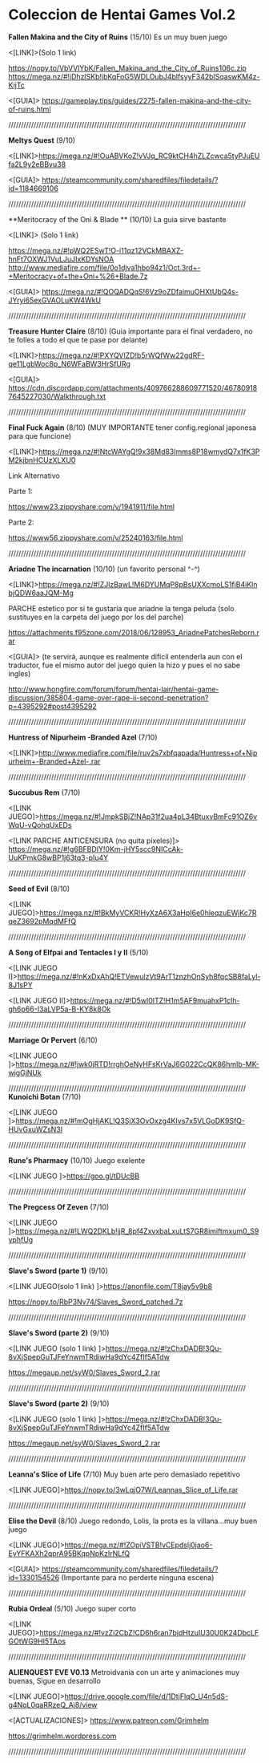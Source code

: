 # Coleccion de Hentai Games Vol.2

**Fallen Makina and the City of Ruins**  (15/10) Es un muy buen juego


<[LINK]>(Solo 1 link)

https://nopy.to/VbVVlYbK/Fallen_Makina_and_the_City_of_Ruins106c.zip 
https://mega.nz/#!jDhzlSKb!jbKqFoG5WDLOubJ4blfsyyF342blSqaswKM4z-KijTc 

<[GUIA]> https://gameplay.tips/guides/2275-fallen-makina-and-the-city-of-ruins.html


//////////////////////////////////////////////////////////////////////////////////////////////

**Meltys Quest**  (9/10)


<[LINK]>https://mega.nz/#!OuABVKoZ!vVJq_RC9ktCH4hZLZcwca5tyPJuEUfa2L9y2eBBvu38

<[GUIA]> https://steamcommunity.com/sharedfiles/filedetails/?id=1184669106 


//////////////////////////////////////////////////////////////////////////////////////////////

**Meritocracy of the Oni & Blade **  (10/10) La guia sirve bastante


<[LINK]> (Solo 1 link)

https://mega.nz/#!pWQ2ESwT!O-i11qz12VCkMBAXZ-hnFt7OXWJ1VuLJuJIxKDYsNOA 
http://www.mediafire.com/file/0o1djva1hbo94z1/Oct.3rd+-+Meritocracy+of+the+Oni+%26+Blade.7z 

<[GUIA]> https://mega.nz/#!QOQADQqS!6Vz9oZDfaimuOHXtUbQ4s-JYryi65exGVAOLuKW4WkU 


//////////////////////////////////////////////////////////////////////////////////////////////

**Treasure Hunter Claire**  (8/10) (Guia importante para el final verdadero, no te folles a todo el que te pase por delante)


<[LINK]>https://mega.nz/#!PXYQVIZD!b5rWQfWw22gdRF-qe11LgbWoc8p_N6WFaBW3HrSfURg 

<[GUIA]> https://cdn.discordapp.com/attachments/409766288609771520/467809187645227030/Walkthrough.txt  


//////////////////////////////////////////////////////////////////////////////////////////////

**Final Fuck Again**  (8/10) (MUY IMPORTANTE tener config.regional japonesa para que funcione)


<[LINK]>https://mega.nz/#!NtcWAYgQ!9x38Md83Imms8P18wmydQ7x1fK3PM2kjbnHCUzXLXU0 

Link Alternativo 

Parte 1: 

https://www23.zippyshare.com/v/1941911/file.html 

Parte 2: 

https://www56.zippyshare.com/v/25240163/file.html 


//////////////////////////////////////////////////////////////////////////////////////////////


**Ariadne The incarnation**  (10/10) (un favorito personal ^-^)


<[LINK]>https://mega.nz/#!ZJlzBawL!M6DYUMqP8pBsUXXcmoLS1fjB4iKlnbjQDW6aaJQM-Mg 

PARCHE estetico por si te gustaría que ariadne la tenga peluda (solo sustituyes en la carpeta del juego por los del parche) 

https://attachments.f95zone.com/2018/06/128953_AriadnePatchesReborn.rar 

<[GUIA]>  (te servirá, aunque es realmente difícil entenderla aun con el traductor, fue el mismo autor del juego quien la hizo y pues el no sabe ingles) 

http://www.hongfire.com/forum/forum/hentai-lair/hentai-game-discussion/385804-game-over-rape-ii-second-penetration?p=4395292#post4395292 


//////////////////////////////////////////////////////////////////////////////////////////////

**Huntress of Nipurheim -Branded Azel**  (7/10)


<[LINK]>http://www.mediafire.com/file/ruv2s7xbfqapada/Huntress+of+Nipurheim+-Branded+Azel-.rar 
  

//////////////////////////////////////////////////////////////////////////////////////////////

**Succubus Rem** (7/10) 

<[LINK JUEGO]>https://mega.nz/#!JmpkSBjZ!NAp31f2ua4pL34BtuxvBmFc91OZ6vWqU-vQohqUxEDs 

<[LINK PARCHE ANTICENSURA (no quita pixeles)]> https://mega.nz/#!g6BFBDIY!0Km-jHY5scc9NICcAk-UuKPmkG8wBP1j63tq3-pIu4Y


//////////////////////////////////////////////////////////////////////////////////////////////

**Seed of Evil** (8/10) 

<[LINK JUEGO]>https://mega.nz/#!BkMyVCKR!HyXzA6X3aHpI6e0hleqzuEWjKc7RqeZ3692pMqdMFfQ 

//////////////////////////////////////////////////////////////////////////////////////////////

**A Song of Elfpai and Tentacles I y II** (5/10)

<[LINK JUEGO I]>https://mega.nz/#!nKxDxAhQ!ETVewulzVt9ArT1znzhOnSyh8fqcSB8faLyl-8J1sPY

<[LINK JUEGO II]>https://mega.nz/#!D5wl0ITZ!H1m5AF9muahxP1cIh-gh6p66-I3aLVP5a-B-KY8k8Ok

//////////////////////////////////////////////////////////////////////////////////////////////

**Marriage Or Pervert** (6/10)

<[LINK JUEGO ]>https://mega.nz/#!jwk0jRTD!rrghOeNyHFsKrVaJ6G022CcQK86hmIb-MK-wigGjNUk

//////////////////////////////////////////////////////////////////////////////////////////////
**Kunoichi Botan** (7/10)

<[LINK JUEGO ]>https://mega.nz/#!mOgHjAKL!Q3SjX3OvOxzg4KIvs7x5VLGoDK9SfQ-HUvGxuWZsN3I 


//////////////////////////////////////////////////////////////////////////////////////////////

**Rune's Pharmacy** (10/10) Juego exelente

<[LINK JUEGO ]>https://goo.gl/tDUcBB 

//////////////////////////////////////////////////////////////////////////////////////////////


**The Pregcess Of Zeven** (7/10)

<[LINK JUEGO ]>https://mega.nz/#!LWQ2DKLb!jjR_8pf4ZxvxbaLxuLtS7GR8imiftmxum0_S9yphfUg


//////////////////////////////////////////////////////////////////////////////////////////////

**Slave's Sword (parte 1)** (9/10)

<[LINK JUEGO(solo 1 link) ]>https://anonfile.com/T8jay5v9b8 

https://nopy.to/RbP3Nv74/Slaves_Sword_patched.7z 


//////////////////////////////////////////////////////////////////////////////////////////////

**Slave's Sword (parte 2)** (9/10)

<[LINK JUEGO (solo 1 link) ]>https://mega.nz/#!zChxDADB!3Qu-8vXjSpepGuTJFeYnwmTRdiwHa9dYc4ZfIf5ATdw 

https://megaup.net/syW0/Slaves_Sword_2.rar 


//////////////////////////////////////////////////////////////////////////////////////////////

**Slave's Sword (parte 2)** (9/10)

<[LINK JUEGO (solo 1 link) ]>https://mega.nz/#!zChxDADB!3Qu-8vXjSpepGuTJFeYnwmTRdiwHa9dYc4ZfIf5ATdw 

https://megaup.net/syW0/Slaves_Sword_2.rar 


//////////////////////////////////////////////////////////////////////////////////////////////

**Leanna's Slice of Life** (7/10) Muy buen arte pero demasiado repetitivo

<[LINK JUEGO]>https://nopy.to/3wLqjO7W/Leannas_Slice_of_Life.rar


//////////////////////////////////////////////////////////////////////////////////////////////


**Elise the Devil** (8/10) Juego redondo, Lolis, la prota es la villana...muy buen juego

<[LINK JUEGO]>https://mega.nz/#!ZOpiVSTB!vCEpdslj0jao6-EyYFKAXh2qprA95BKqpNpKzIrNLfQ

<[GUIA]> https://steamcommunity.com/sharedfiles/filedetails/?id=1330154526 (Importante para no perderte ninguna escena)


//////////////////////////////////////////////////////////////////////////////////////////////


**Rubia Ordeal** (5/10) Juego super corto

<[LINK JUEGO]>https://mega.nz/#!vzZi2CbZ!CD6h6ran7bjdHtzuIU30U0K24DbcLFGOtWG9HI5TAos


//////////////////////////////////////////////////////////////////////////////////////////////


**ALIENQUEST EVE V0.13** Metroidvania con un arte y animaciones muy buenas, Sigue en desarrollo

<[LINK JUEGO]>https://drive.google.com/file/d/1DtjFlqO_U4n5dS-g4NqL0qaRRzeQ_Aj8/view

<[ACTUALIZACIONES]> https://www.patreon.com/Grimhelm 

https://grimhelm.wordpress.com


//////////////////////////////////////////////////////////////////////////////////////////////


